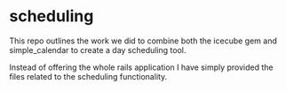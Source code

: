 # scheduling

This repo outlines the work we did to combine both the icecube gem and simple_calendar to create a day scheduling tool.

Instead of offering the whole rails application I have simply provided the files related to the scheduling functionality.
